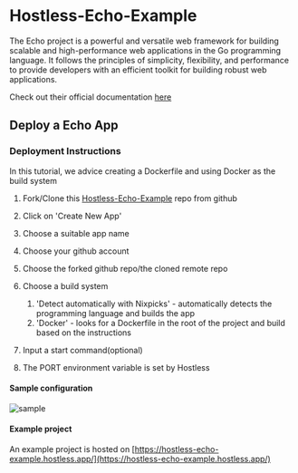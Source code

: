 # Hostless-Echo-Example


The Echo project is a powerful and versatile web framework for building scalable and high-performance web applications in the Go programming language. It follows the principles of simplicity, flexibility, and performance to provide developers with an efficient toolkit for building robust web applications. 

Check out their official documentation [here](https://echo.labstack.com/docs/quick-start)

## Deploy a Echo App

### Deployment Instructions

In this tutorial, we advice creating a Dockerfile and using Docker as the build system

1. Fork/Clone this [Hostless-Echo-Example](https://github.com/Hostless-Examples/Hostless-Echo-Example.git) repo from github
2. Click on 'Create New App'
3. Choose a suitable app name
4. Choose your github account
5. Choose the forked github repo/the cloned remote repo
6. Choose a build system

    1. 'Detect automatically with Nixpicks' - automatically detects the programming language and builds the app
    2. 'Docker' - looks for a Dockerfile in the root of the project and build based on the instructions

7. Input a start command(optional)
8. The PORT environment variable is set by Hostless

#### Sample configuration
![sample](https://res.cloudinary.com/do58rrxug/image/upload/v1714681675/Screenshot_2024-05-02_at_21.27.31_ubnwln.png)

#### Example project
An example project is hosted on [https://hostless-echo-example.hostless.app/](https://hostless-echo-example.hostless.app/)

